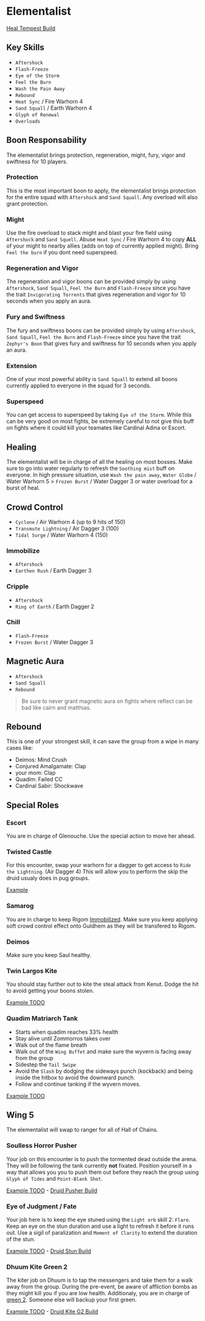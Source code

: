 # Elementalist

[Heal Tempest Build](http://gw2skills.net/editor/?PGhEgEWGBrh5gVil2kerD-zRRYQhUDUNaqq+KjqLg0TAfPIiyGI/NVALtvZB-ekk)

## Key Skills

- `Aftershock`
- `Flash-Freeze`
- `Eye of the Storm`
- `Feel the Burn`
- `Wash the Pain Away`
- `Rebound`
- `Heat Sync` / Fire Warhorn 4
- `Sand Squall` / Earth Warhorn 4
- `Glyph of Renewal`
- `Overloads`

## Boon Responsability

The elementalist brings protection, regeneration, might, fury, vigor and swiftness for 10 players.

### Protection

This is the most important boon to apply, the elementalist brings protection for the entire squad with `Aftershock` and `Sand Squall`. Any overload will also grant protection.

### Might

Use the fire overload to stack might and blast your fire field using `Aftershock` and `Sand Squell`. Abuse `Heat Sync` / Fire Warhorn 4 to copy **ALL** of your might to nearby allies (adds on top of currently applied might). Bring `Feel the burn` if you dont need superspeed.

### Regeneration and Vigor

The regeneration and vigor boons can be provided simply by using `Aftershock`, `Sand Squall`, `Feel the Burn` and `Flash-Freeze` since you have the trait `Invigorating Torrents` that gives regeneration and vigor for 10 seconds when you apply an aura.

### Fury and Swiftness

The fury and swiftness boons can be provided simply by using `Aftershock`, `Sand Squall`, `Feel the Burn` and `Flash-Freeze` since you have the trait `Zephyr's Boon` that gives fury and swiftness for 10 seconds when you apply an aura.

### Extension

One of your most powerful ability is `Sand Squall` to extend all boons currently applied to everyone in the squad for 3 seconds.

### Superspeed

You can get access to superspeed by taking `Eye of the Storm`. While this can be very good on most fights, be extremely careful to not give this buff on fights where it could kill your teamates like Cardinal Adina or Escort.

## Healing

The elementalist will be in charge of all the healing on most bosses. Make sure to go into water regularly to refresh the `Soothing mist` buff on everyone. In high pressure situation, use `Wash the pain away`, `Water Globe` / Water Warhorn 5 > `Frozen Burst` / Water Dagger 3 or water overload for a burst of heal.

## Crowd Control

- `Cyclone` / Air Warhorn 4 (up to 9 hits of 150)
- `Transmute Lightning` / Air Dagger 3 (100)
- `Tidal Surge` / Water Warhorn 4 (150)

### Immobilize

- `Aftershock`
- `Earthen Rush` / Earth Dagger 3

### Cripple

- `Aftershock`
- `Ring of Earth` / Earth Dagger 2

### Chill

- `Flash-Freeze`
- `Frozen Burst` / Water Dagger 3

## Magnetic Aura

- `Aftershock`
- `Sand Squall`
- `Rebound`

> Be sure to never grant magnetic aura on fights where reflect can be bad like cairn and matthias.

## Rebound

This is one of your strongest skill, it can save the group from a wipe in many cases like:

- Deimos: Mind Crush
- Conjured Amalgamate: Clap
- your mom: Clap
- Quadim: Failed CC
- Cardinal Sabir: Shockwave

## Special Roles

### Escort

You are in charge of Glenouche. Use the special action to move her ahead.

### Twisted Castle

For this encounter, swap your warhorn for a dagger to get access to `Ride the Lightning`. (Air Dagger 4)
This will allow you to perform the skip the druid usualy does in pug groups.

[Example](https://youtu.be/sN0EI6dOigc)

### Samarog

You are in charge to keep Rigom [Immobilized](#immobilize). Make sure you keep applying soft crowd control effect onto Guldhem as they will be transfered to Rigom.

### Deimos

Make sure you keep Saul healthy.

### Twin Largos Kite

You should stay further out to kite the steal attack from Kenut. Dodge the hit to avoid getting your boons stolen.

[Example TODO]()

### Quadim Matriarch Tank

- Starts when quadim reaches 33% health
- Stay alive until Zommorros takes over
- Walk out of the flame breath
- Walk out of the `Wing Buffet` and make sure the wyvern is facing away from the group
- Sidestep the `Tail Swipe`
- Avoid the `Slash` by dodging the sideways punch (kockback) and being inside the hitbox to avoid the downward punch.
- Follow and continue tanking if the wyvern moves.

[Example TODO]()

## Wing 5

The elementalist will swap to ranger for all of Hall of Chains.

### Soulless Horror Pusher

Your job on this encounter is to push the tormented dead outside the arena. They will be following the tank currently **not** fixated. Position yourself in a way that allows you you to push them out before they reach the group using `Glyph of Tides` and `Point-Blank Shot`.

[Example TODO]() - [Druid Pusher Build](http://gw2skills.net/editor/?POhAYNlVwSYKsGGJO2TetsSOWcA-zRJYqR1fhkaEUdRleq67BJU+bp9NL-e)

### Eye of Judgment / Fate

Your job here is to keep the eye stuned using the `Light orb` skill 2: `Flare`. Keep an eye on the stun duration and use a light to refresh it before it runs out. Use a sigil of paralization and `Moment of Clarity` to extend the duration of the stun.

[Example TODO]() - [Druid Stun Build](http://gw2skills.net/editor/?POxEY6MsMBWCThhwIxxfyrZNi4A-zRJYqR9fh0SBUdUleq67BJU28vl23sA-e)

### Dhuum Kite Green 2

The kiter job on Dhuum is to tap the messengers and take them for a walk away from the group. During the pre-event, be aware of affliction bombs as they might kill you if you are low health. Additionaly, you are in charge of [green 2](/mechanics/dhuum-green.md). Someone else will backup your first green.

[Example TODO]() - [Druid Kite G2 Build](http://gw2skills.net/editor/?POxEYiNssCWCThNyIxyVyr1VyriD-zRJYqR9fZUdVleq67BJU+bp9NL-e)
